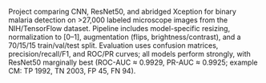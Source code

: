 Project comparing CNN, ResNet50, and abridged Xception for binary malaria detection on >27,000 labeled microscope images from the NIH/TensorFlow dataset. Pipeline includes model-specific resizing, normalization to [0–1], augmentation (flips, brightness/contrast), and a 70/15/15 train/val/test split. Evaluation uses confusion matrices, precision/recall/F1, and ROC/PR curves; all models perform strongly, with ResNet50 marginally best (ROC-AUC ≈ 0.9929, PR-AUC ≈ 0.9925; example CM: TP 1992, TN 2003, FP 45, FN 94).

